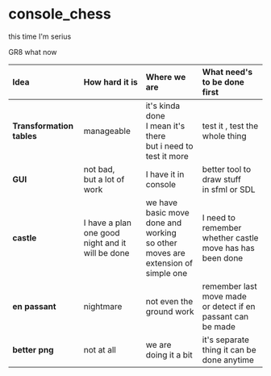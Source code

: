 # console_chess
this time I'm serius 


GR8
what now 

|**Idea**|**How hard it is**|**Where we are**|**What need's to be done first**|
| :--- | :--- | :--- | :--- |
|**Transformation tables**|manageable|it's kinda done<br> I mean it's there <br>but i need to test it more|test it , test the whole thing|
|**GUI**|not bad,<br> but a lot of work| I have it in console|better tool to draw stuff <br> in sfml or SDL|
|**castle**|I have a plan<br>one good night and it will be done|we have basic move done and working<br> so other moves are extension of simple one|I need to remember whether castle move has has been done|
|**en passant**|nightmare|not even the ground work|remember last move made<br>or detect if en passant can be made|
|**better png**|not at all|we are doing it a bit|it's separate thing it can be done anytime|
